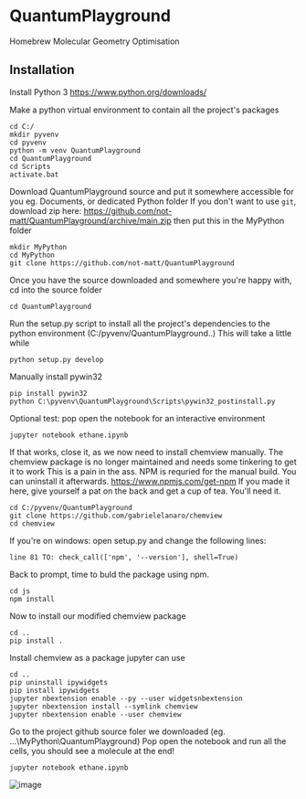 # QuantumPlayground
Homebrew Molecular Geometry Optimisation

## Installation

Install Python 3
https://www.python.org/downloads/

Make a python virtual environment to contain all the project's packages

```
cd C:/
mkdir pyvenv
cd pyvenv
python -m venv QuantumPlayground
cd QuantumPlayground
cd Scripts
activate.bat
```

Download QuantumPlayground source and put it somewhere accessible for you eg. Documents, or dedicated Python folder
If you don't want to use `git`, download zip here: https://github.com/not-matt/QuantumPlayground/archive/main.zip then put this in the MyPython folder

```
mkdir MyPython
cd MyPython
git clone https://github.com/not-matt/QuantumPlayground 
```

Once you have the source downloaded and somewhere you're happy with, cd into the source folder

```
cd QuantumPlayground
```

Run the setup.py script to install all the project's dependencies to the python environment (C:/pyvenv/QuantumPlayground..)
This will take a little while

```
python setup.py develop
```

Manually install pywin32

```
pip install pywin32
python C:\pyvenv\QuantumPlayground\Scripts\pywin32_postinstall.py
```

Optional test: pop open the notebook for an interactive environment

```
jupyter notebook ethane.ipynb
```

If that works, close it, as we now need to install chemview manually. 
The chemview package is no longer maintained and needs some tinkering to get it to work
This is a pain in the ass. NPM is requried for the manual build. You can uninstall it afterwards. 
https://www.npmjs.com/get-npm
If you made it here, give yourself a pat on the back and get a cup of tea. You'll need it.

```
cd C:/pyvenv/QuantumPlayground
git clone https://github.com/gabrielelanaro/chemview
cd chemview
```

If you're on windows: open setup.py and change the following lines:

```
line 81 TO: check_call(['npm', '--version'], shell=True)
```

Back to prompt, time to buld the package using npm. 

```
cd js 
npm install
```

Now to install our modified chemview package

```
cd ..
pip install .
```

Install chemview as a package jupyter can use

```
cd ..
pip uninstall ipywidgets
pip install ipywidgets
jupyter nbextension enable --py --user widgetsnbextension
jupyter nbextension install --symlink chemview
jupyter nbextension enable --user chemview
```

Go to the project github source foler we downloaded (eg. ...\MyPython\QuantumPlayground)
Pop open the notebook and run all the cells, you should see a molecule at the end!

```
jupyter notebook ethane.ipynb
```

![image](https://user-images.githubusercontent.com/32398028/109663274-d296a980-7b63-11eb-807e-717a041cccd2.png)
